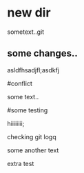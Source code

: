 # new dir

sometext..git

## some changes..

asldfhsadjfl;asdkfj

#conflict

some text..

#some testing

hiiiiiiii;

checking git logq

some another text

extra test

